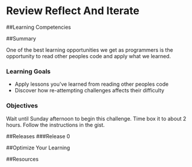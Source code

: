 # Review Reflect And Iterate 
 
##Learning Competencies 

##Summary 

 One of the best learning opportunities we get as programmers is the opportunity to read other peoples code and apply what we learned. 

### Learning Goals
* Apply lessons you've learned from reading other peoples code
* Discover how re-attempting challenges affects their difficulty

### Objectives
Wait until Sunday afternoon to begin this challenge. Time box it to about 2 hours. Follow the instructions in the gist. 

##Releases
###Release 0 

##Optimize Your Learning 

##Resources